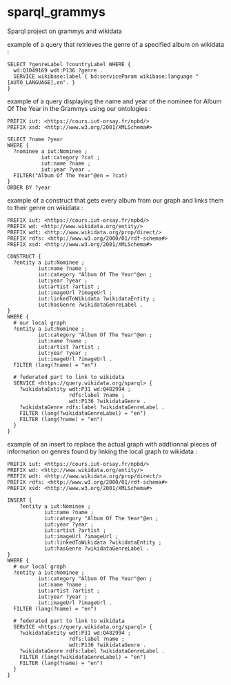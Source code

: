 # sparql_grammys
Sparql project on grammys and wikidata


example of a query that retrieves the genre of a specified album on wikidata :
```sparql
SELECT ?genreLabel ?countryLabel WHERE {
  wd:Q1049169 wdt:P136 ?genre .
  SERVICE wikibase:label { bd:serviceParam wikibase:language "[AUTO_LANGUAGE],en". }
}
```


example of a query displaying the name and year of the nominee for Album Of The Year in the Grammys using our ontologies :
```sparql
PREFIX iut: <https://cours.iut-orsay.fr/npbd/>
PREFIX xsd: <http://www.w3.org/2001/XMLSchema#>

SELECT ?name ?year
WHERE {
  ?nominee a iut:Nominee ;
    	   iut:category ?cat ; 
           iut:name ?name ;
           iut:year ?year .
  FILTER("Album Of The Year"@en = ?cat)
}
ORDER BY ?year
```

example of a construct that gets every album from our graph and links them to their genre on wikidata :
```sparql
PREFIX iut: <https://cours.iut-orsay.fr/npbd/>
PREFIX wd: <http://www.wikidata.org/entity/>
PREFIX wdt: <http://www.wikidata.org/prop/direct/>
PREFIX rdfs: <http://www.w3.org/2000/01/rdf-schema#>
PREFIX xsd: <http://www.w3.org/2001/XMLSchema#>

CONSTRUCT {
  ?entity a iut:Nominee ;
          iut:name ?name ;
          iut:category "Album Of The Year"@en ;
          iut:year ?year ;
          iut:artist ?artist ;
          iut:imageUrl ?imageUrl ;
          iut:linkedToWikidata ?wikidataEntity ;
          iut:hasGenre ?wikidataGenreLabel .
}
WHERE {
  # our local graph
  ?entity a iut:Nominee ;
          iut:category "Album Of The Year"@en ;
          iut:name ?name ;
          iut:artist ?artist ;
          iut:year ?year ;
          iut:imageUrl ?imageUrl .
  FILTER (lang(?name) = "en")
  
  # federated part to link to wikidata
  SERVICE <https://query.wikidata.org/sparql> {
    ?wikidataEntity wdt:P31 wd:Q482994 ;
                    rdfs:label ?name ;
                    wdt:P136 ?wikidataGenre .
    ?wikidataGenre rdfs:label ?wikidataGenreLabel .
    FILTER (lang(?wikidataGenreLabel) = "en")
    FILTER (lang(?name) = "en")
  }
}
```

example of an insert to replace the actual graph with addtionnal pieces of information on genres found by linking the local graph to wikidata :
```sparql
PREFIX iut: <https://cours.iut-orsay.fr/npbd/>
PREFIX wd: <http://www.wikidata.org/entity/>
PREFIX wdt: <http://www.wikidata.org/prop/direct/>
PREFIX rdfs: <http://www.w3.org/2000/01/rdf-schema#>
PREFIX xsd: <http://www.w3.org/2001/XMLSchema#>

INSERT {
    ?entity a iut:Nominee ;
            iut:name ?name ;
            iut:category "Album Of The Year"@en ;
            iut:year ?year ;
            iut:artist ?artist ;
            iut:imageUrl ?imageUrl ;
            iut:linkedToWikidata ?wikidataEntity ;
            iut:hasGenre ?wikidataGenreLabel .
}
WHERE {
  # our local graph
  ?entity a iut:Nominee ;
          iut:category "Album Of The Year"@en ;
          iut:name ?name ;
          iut:artist ?artist ;
          iut:year ?year ;
          iut:imageUrl ?imageUrl .
  FILTER (lang(?name) = "en")
  
  # federated part to link to wikidata
  SERVICE <https://query.wikidata.org/sparql> {
    ?wikidataEntity wdt:P31 wd:Q482994 ;
                    rdfs:label ?name ;
                    wdt:P136 ?wikidataGenre .
    ?wikidataGenre rdfs:label ?wikidataGenreLabel .
    FILTER (lang(?wikidataGenreLabel) = "en")
    FILTER (lang(?name) = "en")
  }
}
```
